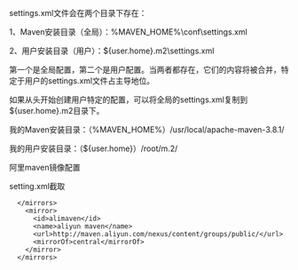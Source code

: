settings.xml文件会在两个目录下存在：

1、Maven安装目录（全局）：%MAVEN_HOME%\conf\settings.xml

2、用户安装目录（用户）：${user.home}\.m2\settings.xml

第一个是全局配置，第二个是用户配置。当两者都存在，它们的内容将被合并，特定于用户的settings.xml文件占主导地位。

如果从头开始创建用户特定的配置，可以将全局的settings.xml复制到${user.home}\.m2目录下。

我的Maven安装目录：（%MAVEN_HOME%）/usr/local/apache-maven-3.8.1/

我的用户安装目录：（${user.home}）/root/m.2/


阿里maven镜像配置

setting.xml截取

```
  </mirrors>
    <mirror>
      <id>alimaven</id>
      <name>aliyun maven</name>
      <url>http://maven.aliyun.com/nexus/content/groups/public/</url>
      <mirrorOf>central</mirrorOf>
    </mirror>
  </mirrors>
```

